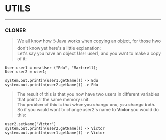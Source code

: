 # UTILS
---
### CLONER
> We all know how ☕️Java works when copying an object, for those hwo don't know yet here's a little explanation:<br>
> Let's say you have an object User user1, and you want to make a copy of it:
```
User user1 = new User ("Edu", "Martorell);
User user2 = user1;

system.out.println(user1.getName()) -> Edu
system.out.println(user2.getName()) -> Edu
```
> The result of this is that you now have two users in different variables that point at the same memory unit.<br>
> The problem of this is that when you change one, you change both.<br>
> So if you would want to change user2's name to **Victor** you would do this:
```
user2.setName("Victor")
system.out.println(user2.getName()) -> Victor
system.out.println(user1.getName()) -> Victor
```